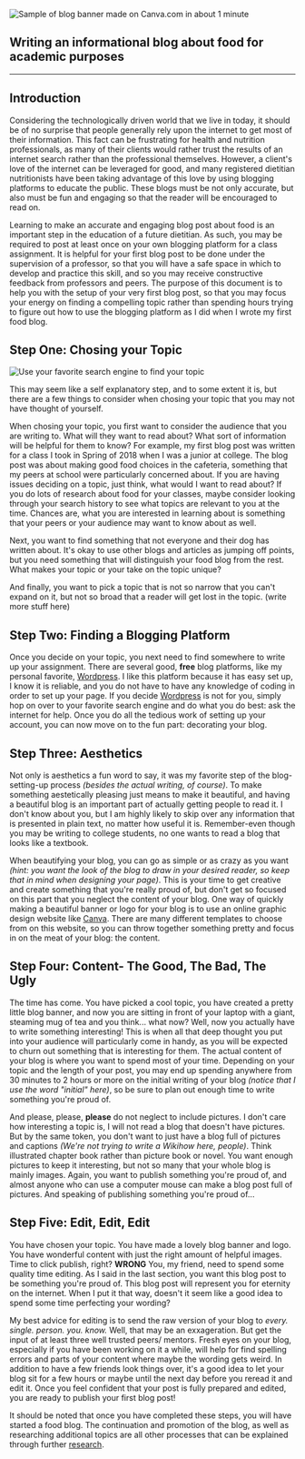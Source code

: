 ![Sample of blog banner made on Canva.com in about 1 minute](https://github.com/L-Whitford/TechWriting2018/blob/master/How%20to%20Start%20a%20Food%20Blog.png)
## Writing an informational blog about food for academic purposes
--------
## Introduction
Considering the technologically driven world that we live in today, it should be of no surprise that people generally rely upon the internet to get most of their information. This fact can be frustrating for health and nutrition professionals, as many of their clients would rather trust the results of an internet search rather than the professional themselves. However, a client's love of the internet can be leveraged for good, and many registered dietitian nutritionists have been taking advantage of this love by using blogging platforms to educate the public. These blogs must be not only accurate, but also must be fun and engaging so that the reader will be encouraged to read on. 

Learning to make an accurate and engaging blog post about food is an important step in the education of a future dietitian. As such, you may be required to post at least once on your own blogging platform for a class assignment. It is helpful for your first blog post to be done under the supervision of a professor, so that you will have a safe space in which to develop and practice this skill, and so you may receive constructive feedback from professors and peers. The purpose of this document is to help you with the setup of your very first blog post, so that you may focus your energy on finding a compelling topic rather than spending hours trying to figure out how to use the blogging platform as I did when I wrote my first food blog.

## Step One: Chosing your Topic

![Use your favorite search engine to find your topic](https://github.com/L-Whitford/TechWriting2018/blob/master/Nondescript%20Search%20Engine.png)

This may seem like a self explanatory step, and to some extent it is, but there are a few things to consider when chosing your topic that you may not have thought of yourself. 

When chosing your topic, you first want to consider the audience that you are writing to. What will they want to read about? What sort of information will be helpful for them to know? For example, my first blog post was written for a class I took in Spring of 2018 when I was a junior at college. The blog post was about making good food choices in the cafeteria, something that my peers at school were particularly concerned about. If you are having issues deciding on a topic, just think, what would I want to read about? If you do lots of research about food for your classes, maybe consider looking through your search history to see what topics are relevant to you at the time. Chances are, what you are interested in learning about is something that your peers or your audience may want to know about as well.

Next, you want to find something that not everyone and their dog has written about. It's okay to use other blogs and articles as jumping off points, but you need something that will distinguish your food blog from the rest. What makes your topic or your take on the topic unique?

And finally, you want to pick a topic that is not so narrow that you can't expand on it, but not so broad that a reader will get lost in the topic. (write more stuff here) 

## Step Two: Finding a Blogging Platform
Once you decide on your topic, you next need to find somewhere to write up your assignment. There are several good, **free** blog platforms, like my personal favorite, [Wordpress](https://wordpress.com/create/?sgmt=gb&utm_source=adwords&utm_campaign=Google_WPcom_Search_Brand_Desktop_US_en&utm_medium=cpc&keyword=word%20press&creative=264325718114&campaignid=998785131&adgroupid=53026926367&matchtype=e&device=c&network=g&targetid=kwd-488010762432&locationid=9023724&gclid=Cj0KCQjwlqLdBRCKARIsAPxTGaUT8_oCtkHuC1P8CIAz5rSKRPChFE0azQfxdaZJ1b7A0aKJrepy0KwaAoxXEALw_wcB). I like this platform because it has easy set up, I know it is reliable, and you do not have to have any knowledge of coding in order to set up your page. If you decide [Wordpress](https://wordpress.com/create/?sgmt=gb&utm_source=adwords&utm_campaign=Google_WPcom_Search_Brand_Desktop_US_en&utm_medium=cpc&keyword=word%20press&creative=264325718114&campaignid=998785131&adgroupid=53026926367&matchtype=e&device=c&network=g&targetid=kwd-488010762432&locationid=9023724&gclid=Cj0KCQjwlqLdBRCKARIsAPxTGaUT8_oCtkHuC1P8CIAz5rSKRPChFE0azQfxdaZJ1b7A0aKJrepy0KwaAoxXEALw_wcB) is not for you, simply hop on over to your favorite search engine and do what you do best: ask the internet for help. Once you do all the tedious work of setting up your account, you can now move on to the fun part: decorating your blog.

## Step Three: Aesthetics
Not only is aesthetics a fun word to say, it was my favorite step of the blog-setting-up process *(besides the actual writing, of course)*. To make something aestetically pleasing just means to make it beautiful, and having a beautiful blog is an important part of actually getting people to read it. I don't know about you, but I am highly likely to skip over any information that is presented in plain text, no matter how useful it is. Remember-even though you may be writing to college students, no one wants to read a blog that looks like a textbook. 

When beautifying your blog, you can go as simple or as crazy as you want *(hint: you want the look of the blog to draw in your desired reader, so keep that in mind when designing your page)*. This is your time to get creative and create something that you're really proud of, but don't get so focused on this part that you neglect the content of your blog. One way of quickly making a beautiful banner or logo for your blog is to use an online graphic design website like [Canva](https://www.canva.com). There are many different templates to choose from on this website, so you can throw together something pretty and focus in on the meat of your blog: the content.

## Step Four: Content- The Good, The Bad, The Ugly
The time has come. You have picked a cool topic, you have created a pretty little blog banner, and now you are sitting in front of your laptop with a giant, steaming mug of tea and you think... what now? Well, now you actually have to write something interesting! This is when all that deep thought you put into your audience will particularly come in handy, as you will be expected to churn out something that is interesting for them. The actual content of your blog is where you want to spend most of your time. Depending on your topic and the length of your post, you may end up spending anywhere from 30 minutes to 2 hours or more on the initial writing of your blog *(notice that I use the word "initial" here)*, so be sure to plan out enough time to write something you're proud of.

And please, please, **please** do not neglect to include pictures. I don't care how interesting a topic is, I will not read a blog that doesn't have pictures. But by the same token, you don't want to just have a blog full of pictures and captions *(We're not trying to write a Wikihow here, people)*. Think illustrated chapter book rather than picture book or novel. You want enough pictures to keep it interesting, but not so many that your whole blog is mainly images. Again, you want to publish something you're proud of, and almost anyone who can use a computer mouse can make a blog post full of pictures. And speaking of publishing something you're proud of...

## Step Five: Edit, Edit, Edit
You have chosen your topic. You have made a lovely blog banner and logo. You have wonderful content with just the right amount of helpful images. Time to click publish, right? **WRONG** You, my friend, need to spend some quality time editing. As I said in the last section, you want this blog post to be something you're proud of. This blog post will represent you for eternity on the internet. When I put it that way, doesn't it seem like a good idea to spend some time perfecting your wording?

My best advice for editing is to send the raw version of your blog to *every. single. person. you. know.* Well, that may be an exxageration. But get the input of at least three well trusted peers/ mentors. Fresh eyes on your blog, especially if you have been working on it a while, will help for find spelling errors and parts of your content where maybe the wording gets weird. In addition to have a few friends look things over, it's a good idea to let your blog sit for a few hours or maybe until the next day before you reread it and edit it. Once you feel confident that your post is fully prepared and edited, you are ready to publish your first blog post!

It should be noted that once you have completed these steps, you will have started a food blog. The continuation and promotion of the blog, as well as researching additional topics are all other processes that can be explained through further [research](https://www.google.com/).
